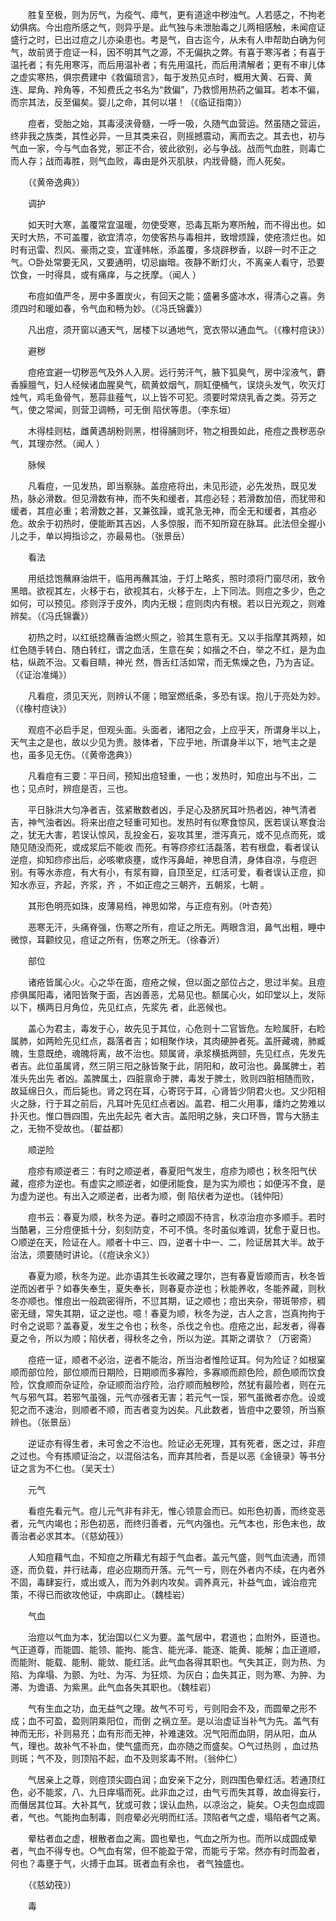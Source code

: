 <!-- { "loadSidebar": true } -->
　　胜复至极，则为厉气，为疫气、瘴气，更有道途中秽浊气。人若感之，不拘老幼俱病。今出痘所感之气，则异乎是。此气独与未泄胎毒之儿两相感触，未闻痘证盛行之时，已出过痘之儿亦染患也。考是气，自古迄今，从未有人申帮助白确为何气，故前贤于痘证一科，因不明其气之源，不无偏执之弊。有喜于寒泻者；有喜于温托者；有先用寒泻，而后用温补者；有先用温托，而后用清解者；更有不审儿体之虚实寒热，俱宗费建中《救偏琐言》，每于发热见点时，概用大黄、石膏、黄连、犀角、羚角等，不知费氏之书名为“救偏”，乃救惯用热药之偏耳。若本不偏，而宗其法，反至偏矣。婴儿之命，其何以堪！（《临证指南》）

　　痘者，受胎之始，其毒浸浃骨髓，一呼一吸，久随气血营运。然虽随之营运，终非我之族类，其性必异，一旦其类来召，则摇撼震动，离而去之。其去也，初与气血一家，今与气血各党，邪正不合，彼此欲别，必与争战。战而气血胜，则毒亡而人存；战而毒胜，则气血败，毒由是外灭肌肤，内戕骨髓，而人死矣。

　　（《黄帝逸典》）

　　调护

　　如天时大寒，盖覆常宜温暖，勿使受寒，恐毒瓦斯为寒所触，而不得出也。如天时大热，不可盖覆，欲宜清凉，勿使客热与毒相并，致增烦躁，使疮溃烂也。如时有迅雷、烈风、豪雨之变，宜谨帏帐，添盖覆，多烧辟秽香，以辟一时不正之气。○卧处常要无风，又要通明，切忌幽暗。夜静不断灯火，不离亲人看守，恐要饮食，一时得具，或有痛痒，与之抚摩。（闻人 ）

　　布痘如值严冬，房中多置炭火，有回天之能；盛暑多盛冰水，得清心之喜。务须四时和暖如春，令气血和畅为妙。（《冯氏锦囊》）

　　凡出痘，须开窗以通天气，居楼下以通地气，宽衣带以通血气。（《橡村痘诀》）

　　避秽

　　痘疮宜避一切秽恶气及外人入房。远行劳汗气，腋下狐臭气，房中淫液气，麝香臊膻气，妇人经候诸血腥臭气，硫黄蚊烟气，厕缸便桶气，误烧头发气，吹灭灯烛气，鸡毛鱼骨气，葱蒜韭薤气，以上皆不可犯。须要时常烧乳香之类。芬芳之气，使之常闻，则营卫调畅，可无倒 陷伏等患。（李东垣）

　　木得桂则枯，雌黄遇胡粉则黑，柑得脯则坏，物之相畏如此，疮痘之畏秽恶杂气，其理亦然。（闻人 ）

　　脉候

　　凡看痘，一见发热，即当察脉。盖痘疮将出，未见形迹，必先发热，既见发热，脉必滑数。但见滑数有神，而不失和缓者，其痘必轻；若滑数加倍，而犹带和缓者，其痘必重；若滑数之甚，又兼弦躁，或芤急无神，而全无和缓者，其痘必危。故余于初热时，便能断其吉凶，人多惊服，而不知所窥在脉耳。此法但全握小儿之手，单以拇指诊之，亦最易也。（张景岳）

　　看法

　　用纸捻饱蘸麻油烘干，临用再蘸其油，于灯上略炙，照时须将门窗尽闭，致令黑暗。欲视其左，火移于右，欲视其右，火移于左，上下同法。则痘之多少，色之如何，可以预见。疹则浮于皮外，肉内无根；痘则肉内有根。若以日光观之，则难辨矣。（《冯氏锦囊》）

　　初热之时，以红纸捻蘸香油燃火照之，验其生意有无。又以手指摩其两颊，如红色随手转白、随白转红，谓之血活，生意在矣；如揩之不白，举之不红，是为血枯，纵疏不治。又看目睛，神光 然，唇舌红活如常，而无焦燥之色，乃为吉证。（《证治准绳》）

　　凡看痘，须见天光，则辨认不瘥；暗室燃纸条，多恐有误。抱儿于亮处为妙。（《橡村痘诀》）

　　观痘不必启手足，但观头面。头面者，诸阳之会，上应乎天，所谓身半以上，天气主之是也，故以少见为贵。肢体者，下应乎地，所谓身半以下，地气主之是也，虽多见无伤。（《黄帝逸典》）

　　凡看痘有三要：平日间，预知出痘轻重，一也；发热时，知痘出与不出，二也；见点时，辨痘是否，三也。

　　平日脉洪大匀净者吉，弦紧散数者凶，手足心及脐尻耳叶热者凶，神气清者吉，神气浊者凶。将来出痘之轻重可知也。发热时有似寒食惊风，医若误认寒食治之，犹无大害，若误认惊风，乱投金石，妄攻其里，泄泻真元，或不见点而死，或随见随没而死，或成浆后不能收 而死。有等痧疹红活磊落，若有根盘，看者误认逆痘，抑知痧疹出后，必咳嗽痰壅，或作泻鼻衄，神思自清，身体自凉，与痘迥别。有等水赤痘，有大有小，有浆有瓣，自顶至足，红活可爱，看者误认正痘，抑知水赤豆，齐起，齐浆，齐 ，不如正痘之三朝齐，五朝浆，七朝 。

　　其形色明亮如珠，皮薄易绉，神思如常，与正痘有别。（叶杏苑）

　　恶寒无汗，头痛脊强，伤寒之所有，痘证之所无。两眼含泪，鼻气出粗，睡中微惊，耳颧纹见，痘证之所有，伤寒之所无。（徐春沂）

　　部位

　　诸疮皆属心火。心之华在面，痘疮之候，但以面之部位占之，思过半矣。且痘疹俱属阳毒，诸阳皆聚于面，吉凶善恶，尤易见也。额属心火，如印堂以上，发际以下，横两日月角位，先见红点，先浆先 者，此恶候也。

　　盖心为君主，毒发于心，故先见于其位，心危则十二官皆危。左睑属肝，右睑属肺，如两睑先见红点，磊落者吉；如相聚作块，其肉硬肿者死。盖肝藏魂，肺臧魄，生意既绝，魂魄将离，故不治也。颏属肾，承浆横抵两颐，先见红点，先发先 者吉。此位虽属肾，然三阴三阳之脉皆聚于此，阴阳和，故可治也。鼻属脾土，若准头先出先 者凶。盖脾属土，四脏禀命于脾，毒发于脾土，败则四脏相随而败，故延绵日久，而后毙也。肾之窍在耳，心寄窍于耳，心肾皆少阴君火也。又少阳相火之脉，行于耳之前后，凡耳叶先见红点者凶。盖君、相二火用事，燔灼之势难以扑灭也。惟口唇四围，先出先起先 者大吉。盖阳明之脉，夹口环唇，胃与大肠主之，无物不受故也。（翟益都）

　　顺逆险

　　痘疹有顺逆者三：有时之顺逆者，春夏阳气发生，痘疹为顺也；秋冬阳气伏藏，痘疹为逆也。有虚实之顺逆者，如便闭能食，是为实为顺也；如便泻不食，是为虚为逆也。有出入之顺逆者，出者为顺，倒 陷伏者为逆也。（钱仲阳）

　　痘书云：春夏为顺，秋冬为逆。春时之顺固不待言，秋凉治痘亦多顺手。若时当酷暑，三分痘便抵十分，刻刻防变，不可不慎。冬时虽似难调，犹愈于夏日也。○顺逆在天，险证在人。顺者十中三、四，逆者十中一、二，险证居其大半。故于治法，须要随时讲论。（《痘诀余义》）

　　春夏为顺，秋冬为逆。此亦语其生长收藏之理尔，岂有春夏皆顺而吉，秋冬皆逆而凶者乎？如春失奉生，夏失奉长，则春夏亦逆也；秋能养收，冬能养藏，则秋冬亦顺也。惟痘出一般疏密得所，不愆其期，证之顺也；痘出夹杂，带斑带疹，稠密无缝，常失其期，证之逆也。噫！春夏为顺，秋冬为逆，古人之言，岂真拘拘于时令之说耶？盖春夏，发生之令也；秋冬，杀伐之令也。痘疮之出，起发者，得春夏之令，所以为顺；陷伏者，得秋冬之令，所以为逆。其斯之谓欤？（万密斋）

　　痘疮一证，顺者不必治，逆者不能治，所当治者惟险证耳。何为险证？如根窠顺而部位险，部位顺而日期险，日期顺而多寡险，多寡顺而颜色险，颜色顺而饮食险，饮食顺而杂证险，杂证顺而治疗险，治疗顺而触秽险，然犹有最险者，则在元气与邪气耳。若邪气虽强，元气亦强者无害；若元气一馁，邪气虽微者亦危。设或犯之而不速治，则顺者不顺，而吉者变为凶矣。凡此数者，皆痘中之要领，所当察辨也。（张景岳）

　　逆证亦有得生者，未可舍之不治也。险证必无死理，其有死者，医之过，非痘之过也。今有拣顺证治之，以混俗沽名，而弃其险者，吾是以恶《金镜录》等书分证之言为不仁也。（吴天士）

　　元气

　　看痘先看元气。痘儿元气非有非无，惟心领意会而已。如形色初善，而终变恶者，元气内竭也；形色初恶，而终归善者，元气内强也。元气本也，形色末也，故善治者必求其本。（《慈幼筏》）

　　人知痘藉气血，不知痘之所藉尤有超于气血者。盖元气盛，则气血流通，而领逐，而负载，并行祛毒，痘必应期而开落。元气一亏，则在外者内不续，在内者外不固，毒肆妄行，或出或入，而为外剥内攻矣。调养真元，补益气血，诚治痘完策，不得已而欲攻他证，中病即止。（魏桂岩）

　　气血

　　治痘以气血为本，犹治国以仁义为要。盖气居中，君道也；血附外，臣道也。气正道尊，而能圆、能领、能拘、能含、能光泽、能逐、能黄、能解；血正道顺，而能附、能载、能制、能敛、能红活。此气血各得其职也。气失其正，则为热、为陷、为痒塌、为颤、为吐、为泻、为狂烦、为灰白；血失其正，则为寒、为肿、为滞、为谵语、为紫黑。此气血各失其职也。（魏桂岩）

　　气有生血之功，血无益气之理。故气不可亏，亏则阳会不及，而圆晕之形不成；血不可盈，盈则阴乘阳位，而倒 之祸立至。是以治虚证当补气为先。盖气有神而无形，补则易充；血有形而无神，补难速效。况气阳而血阴，阴从阳，血从气，理也。故补气不补血，使气盛而充，血亦随之而盛矣。○气过热则 ，血过热则斑；气不及，则顶陷不起，血不及则浆毒不附。（翁仲仁）

　　气居亲上之尊，则痘顶尖圆白润；血安亲下之分，则四围色晕红活。若通顶红色，必不能浆，八、九日痒塌而死。此非血之过，由气亏而失其尊，故血得妄行，而僭居其位耳。大补其气，犹或可救；误认血热，以凉治之，毙矣。○夫包血成圆者，气也。气能拘血制毒，则痘晕必光明而红活。顶陷者气之虚，塌陷者气之离。

　　晕枯者血之虚，根散者血之离。圆也晕也，气血之所为也。而所以成圆成晕者，气血不得专也。○气血有常，但不能盈于常，而能亏于常。然亦有时而盈者，何也？毒壅于气，火搏于血耳。斑者血有余也， 者气独盛也。

　　（《慈幼筏》）

　　毒

